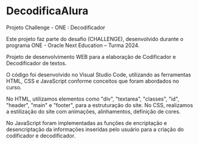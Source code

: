 # DecodificaAlura
Projeto Challenge - ONE : Decodificador

Este projeto faz parte do desafio (CHALLENGE), desenvolvido durante o programa ONE - Oracle Next Education – Turma 2024.

Projeto de desenvolvimento WEB para a elaboração de Codificador e Decodificador de textos.

O código foi desenvolvido no Visual Studio Code, utilizando as ferramentas HTML, CSS e JavaScript conforme conceitos que foram abordados no curso.

No HTML, utilizamos elementos como "div", "textarea", "classes", "id", "header", "main" e "footer", para a estruturação do site. No CSS, realizamos a estilização do site com animações, alinhamentos, definição de cores.

No JavaScript foram implementadas as funções de encriptação e desencriptação da informações inseridas pelo usuário para a criação do codificador e decodificador.
